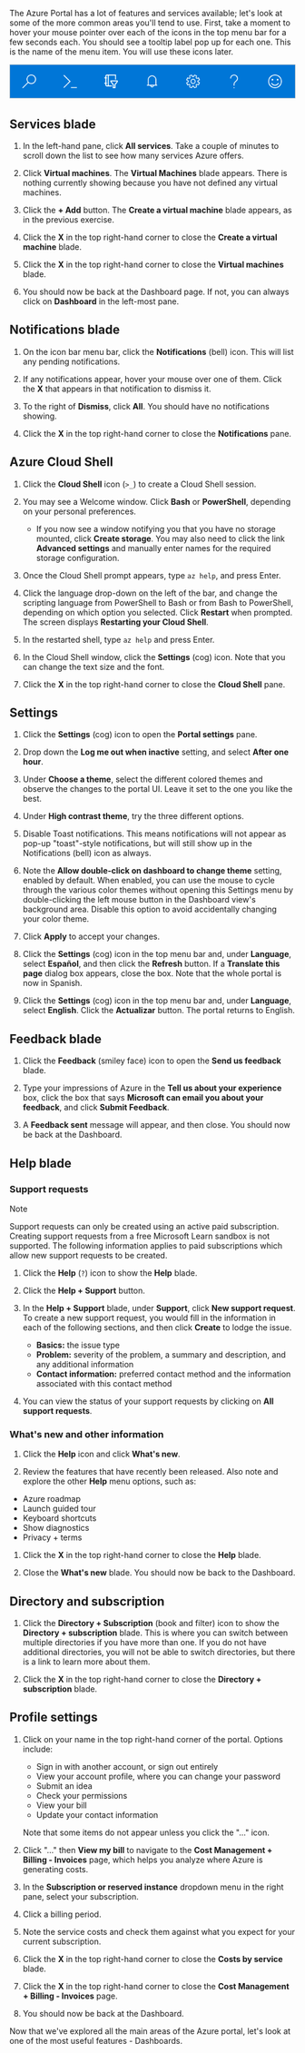 The Azure Portal has a lot of features and services available; let's look at some of the more common areas you'll tend to use. First, take a moment to hover your mouse pointer over each of the icons in the top menu bar for a few seconds each. You should see a tooltip label pop up for each one. This is the name of the menu item. You will use these icons later.

![Screenshot of the Azure portal icon bar](../media/5-portal-icon-bar.png)

## Services blade

1. In the left-hand pane, click **All services**. Take a couple of minutes to scroll down the list to see how many services Azure offers.

1. Click **Virtual machines**. The **Virtual Machines** blade appears. There is nothing currently showing because you have not defined any virtual machines.

1. Click the **+ Add** button. The **Create a virtual machine** blade appears, as in the previous exercise.

1. Click the **X** in the top right-hand corner to close the **Create a virtual machine** blade.

1. Click the **X** in the top right-hand corner to close the **Virtual machines** blade. 

1. You should now be back at the Dashboard page. If not, you can always click on **Dashboard** in the left-most pane.

## Notifications blade

1. On the icon bar menu bar, click the **Notifications** (bell) icon. This will list any pending notifications.

1. If any notifications appear, hover your mouse over one of them. Click the **X** that appears in that notification to dismiss it.

1. To the right of **Dismiss**, click **All**. You should have no notifications showing.

1. Click the **X** in the top right-hand corner to close the **Notifications** pane.

## Azure Cloud Shell

1. Click the **Cloud Shell** icon (`>_`) to create a Cloud Shell session.

1. You may see a Welcome window. Click **Bash** or **PowerShell**, depending on your personal preferences.

    - If you now see a window notifying you that you have no storage mounted, click **Create storage**. You may also need to click the link **Advanced settings** and manually enter names for the required storage configuration.

1. Once the Cloud Shell prompt appears, type `az help`, and press Enter.

1. Click the language drop-down on the left of the bar, and change the scripting language from PowerShell to Bash or from Bash to PowerShell, depending on which option you selected. Click **Restart** when prompted. The screen displays **Restarting your Cloud Shell**.

1. In the restarted shell, type `az help` and press Enter.

1. In the Cloud Shell window, click the **Settings** (cog) icon. Note that you can change the text size and the font.

1. Click the **X** in the top right-hand corner to close the **Cloud Shell** pane.

## Settings

1. Click the **Settings** (cog) icon to open the **Portal settings** pane.

1. Drop down the **Log me out when inactive** setting, and select **After one hour**.

1. Under **Choose a theme**, select the different colored themes and observe the changes to the portal UI. Leave it set to the one you like the best.

1. Under **High contrast theme**, try the three different options.

1. Disable Toast notifications. This means notifications will not appear as pop-up "toast"-style notifications, but will still show up in the Notifications (bell) icon as always.

1. Note the **Allow double-click on dashboard to change theme** setting, enabled by default. When enabled, you can use the mouse to cycle through the various color themes without opening this Settings menu by double-clicking the left mouse button in the Dashboard view's background area. Disable this option to avoid accidentally changing your color theme.

1. Click **Apply** to accept your changes.

1. Click the **Settings** (cog) icon in the top menu bar and, under **Language**, select **Español**, and then click the **Refresh** button. If a **Translate this page** dialog box appears, close the box. Note that the whole portal is now in Spanish.

1. Click the **Settings** (cog) icon in the top menu bar and, under **Language**, select **English**. Click the **Actualizar** button. The portal returns to English.

## Feedback blade

1. Click the **Feedback** (smiley face) icon to open the **Send us feedback** blade.

1. Type your impressions of Azure in the **Tell us about your experience** box, click the box that says **Microsoft can email you about your feedback**, and click **Submit Feedback**.

1. A **Feedback sent** message will appear, and then close. You should now be back at the Dashboard.

## Help blade

### Support requests

> [!NOTE]
> Support requests can only be created using an active paid subscription. Creating support requests from a free Microsoft Learn sandbox is not supported. The following information applies to paid subscriptions which allow new support requests to be created.

1. Click the **Help** (`?`) icon to show the **Help** blade.

1. Click the **Help + Support** button.

1. In the **Help + Support** blade, under **Support**, click **New support request**. To create a new support request, you would fill in the information in each of the following sections, and then click **Create** to lodge the issue.

    - **Basics:** the issue type
    - **Problem:** severity of the problem, a summary and description, and any additional information
    - **Contact information:** preferred contact method and the information associated with this contact method

1. You can view the status of your support requests by clicking on **All support requests**.

### What's new and other information

1. Click the **Help** icon and click **What's new**.

1. Review the features that have recently been released. Also note and explore the other **Help** menu options, such as:

- Azure roadmap
- Launch guided tour
- Keyboard shortcuts
- Show diagnostics
- Privacy + terms

1. Click the **X** in the top right-hand corner to close the **Help** blade.

1. Close the **What's new** blade. You should now be back to the Dashboard.

## Directory and subscription

1. Click the **Directory + Subscription** (book and filter) icon to show the **Directory + subscription** blade.  This is where you can switch between multiple directories if you have more than one. If you do not have additional directories, you will not be able to switch directories, but there is a link to learn more about them.

1. Click the **X** in the top right-hand corner to close the **Directory + subscription** blade.

## Profile settings

1. Click on your name in the top right-hand corner of the portal. Options include:

    - Sign in with another account, or sign out entirely
    - View your account profile, where you can change your password
    - Submit an idea
    - Check your permissions
    - View your bill
    - Update your contact information

    Note that some items do not appear unless you click the "..." icon.

1. Click "..." then **View my bill** to navigate to the **Cost Management + Billing - Invoices** page, which helps you analyze where Azure is generating costs.

1. In the **Subscription or reserved instance** dropdown menu in the right pane, select your subscription.

1. Click a billing period.

1. Note the service costs and check them against what you expect for your current subscription.

1. Click the **X** in the top right-hand corner to close the **Costs by service** blade.

1. Click the **X** in the top right-hand corner to close the **Cost Management + Billing - Invoices** page.

1. You should now be back at the Dashboard.

Now that we've explored all the main areas of the Azure portal, let's look at one of the most useful features - Dashboards.